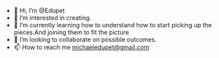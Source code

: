 - 👋 Hi, I’m @Edupet
- 👀 I’m interested in creating.
- 🌱 I’m currently learning how to 
understand how to start picking up
 the pieces.And joining them to fit the picture 
- 💞️ I’m looking to collaborate on possible
outcomes.
- 📫 How to reach me michaeledupet@gmail.com

<!---
Edupet/Edupet is a ✨ special ✨ repository 
because its `README.md` (this file) appears on 
your GitHub profile.
You can click the Preview link to take a look at 
your changes.
--->
